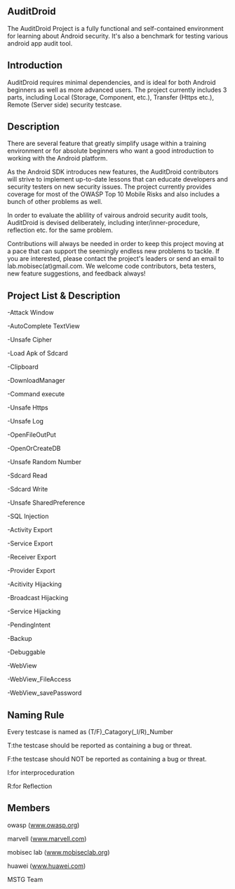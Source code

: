 AuditDroid
--------------------------
The AuditDroid Project is a fully functional and self-contained environment for learning about Android security. It's also a benchmark for testing various android app audit tool.

Introduction
--------------------------
AuditDroid requires minimal dependencies, and is ideal for both Android beginners as well as more advanced users. The project currently includes 3 parts, including Local (Storage, Component, etc.), Transfer (Https etc.), Remote (Server side) security testcase.

Description
--------------------------
There are several feature that greatly simplify usage within a training environment or for absolute beginners who want a good introduction to working with the Android platform.

As the Android SDK introduces new features, the AuditDroid contributors will strive to implement up-to-date lessons that can educate developers and security testers on new security issues. The project currently provides coverage for most of the OWASP Top 10 Mobile Risks and also includes a bunch of other problems as well.

In order to evaluate the ablility of vairous android security audit tools, AuditDroid is devised deliberately, including inter/inner-procedure, reflection etc. for the same problem.

Contributions will always be needed in order to keep this project moving at a pace that can support the seemingly endless new problems to tackle. If you are interested, please contact the project's leaders or send an email to lab.mobisec(at)gmail.com. We welcome code contributors, beta testers, new feature suggestions, and feedback always!


Project List & Description
--------------------------
-Attack Window

-AutoComplete TextView

-Unsafe Cipher

-Load Apk of Sdcard

-Clipboard

-DownloadManager

-Command execute

-Unsafe Https

-Unsafe Log

-OpenFileOutPut

-OpenOrCreateDB

-Unsafe Random Number

-Sdcard Read

-Sdcard Write

-Unsafe SharedPreference

-SQL Injection

-Activity Export

-Service Export

-Receiver Export

-Provider Export

-Acitivity Hijacking

-Broadcast Hijacking

-Service Hijacking

-PendingIntent

-Backup

-Debuggable

-WebView

-WebView_FileAccess

-WebView_savePassword


Naming Rule
--------------------------
Every testcase is named as (T/F)_Catagory(_I/R)_Number

T:the testcase should be reported as containing a bug or threat.

F:the testcase should NOT be reported as containing a bug or threat.

I:for interproceduration

R:for Reflection


Members
--------------------------
owasp (www.owasp.org)

marvell (www.marvell.com)

mobisec lab (www.mobiseclab.org)

huawei (www.huawei.com)

MSTG Team
